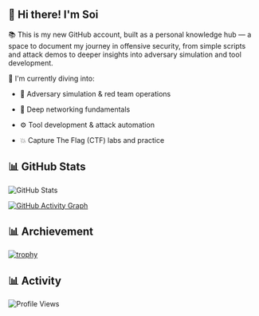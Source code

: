 ## 👋 Hi there! I'm Soi

📚 This is my new GitHub account, built as a personal knowledge hub — a space to document my journey in offensive security, from simple scripts and attack demos to deeper insights into adversary simulation and tool development.

🎯 I'm currently diving into:

- 🔎 Adversary simulation & red team operations

- 🧠 Deep networking fundamentals

- ⚙️ Tool development & attack automation

- 💥 Capture The Flag (CTF) labs and practice

## 📊 GitHub Stats
![GitHub Stats](https://github-readme-stats.vercel.app/api?username=soirealmax&show_icons=true&theme=dark)

[![GitHub Activity Graph](https://github-readme-activity-graph.vercel.app/graph?username=soirealmax&theme=github-dark)](https://github.com/ashutosh00710/github-readme-activity-graph)

## 📊 Archievement
[![trophy](https://github-profile-trophy.vercel.app/?username=soirealmax&theme=darkhub&column=3&margin-w=15&margin-h=15)](https://github.com/ryo-ma/github-profile-trophy)

## 📊 Activity
![Profile Views](https://komarev.com/ghpvc/?username=soirealmax&label=Profile%20views&color=0e75b6&style=flat)


